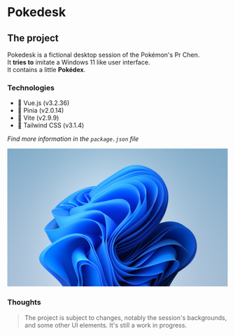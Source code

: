 # Pokedesk

## The project

Pokedesk is a fictional desktop session of the Pokémon's Pr Chen.<br>
It **tries to** imitate a Windows 11 like user interface.<br>
It contains a little **Pokédex**.

### Technologies

* 🔭 Vue.js (v3.2.36)
* 🍍 Pinia (v2.0.14)
* 🚀 Vite (v2.9.9)
* 🌈 Tailwind CSS (v3.1.4)

*Find more information in the `package.json` file*

<picture>
  <source media="(prefers-color-scheme: dark)" srcset="/src/assets/media/windows_home_dark.jpg">
  <img alt="Pokedesk homepage preview in light color mode and dark color mode." src="/src/assets/media/windows_home_light.jpg">
</picture>

### Thoughts

>The project is subject to changes, notably the session's backgrounds,<br>
and some other UI elements. It's still a work in progress.